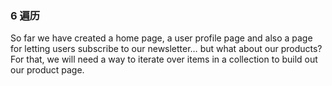 ### 6 遍历

So far we have created a home page, a user profile page and also a page for letting users subscribe to our newsletter… but what about our products? For that, we will need a way to iterate over items in a collection to build out our product page.